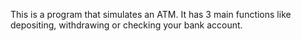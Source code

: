This is a program that simulates an ATM.
It has 3 main functions like depositing, withdrawing or checking your bank account.
